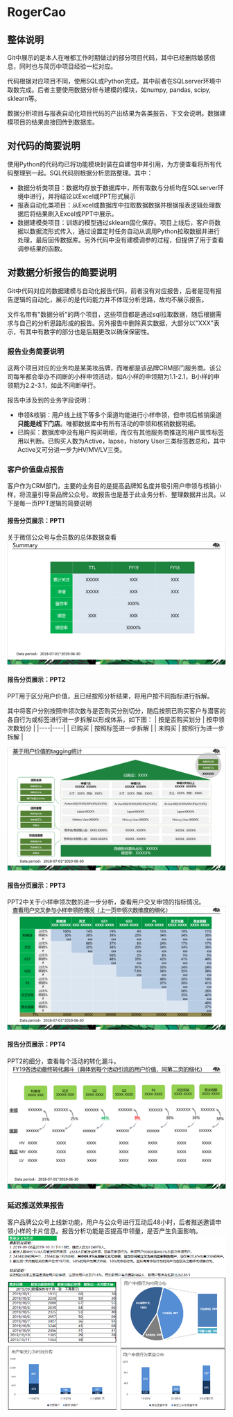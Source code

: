 # RogerCao

## 整体说明
Git中展示的是本人在唯都工作时期做过的部分项目代码，其中已经删除敏感信息，同时也与简历中项目经验一栏对应。

代码根据对应项目不同，使用SQL或Python完成。其中前者在SQLserver环境中取数完成。后者主要使用数据分析与建模的模块，如numpy, pandas, scipy, sklearn等。

数据分析项目与报表自动化项目代码的产出结果为各类报告，下文会说明。数据建模项目的结果直接回传到数据库。

## 对代码的简要说明
使用Python的代码均已将功能模块封装在自建包中并引用，为方便查看将所有代码整理到一起。SQL代码则根据分析思路整理。其中：
+ 数据分析类项目：数据均存放于数据库中，所有取数与分析均在SQLserver环境中进行，并将结论以Excel或PPT形式展示
+ 报表自动化类项目：从Excel或数据库中拉取数据数据并根据报表逻辑处理数据后将结果刷入Excel或PPT中展示。
+ 数据建模类项目：训练的模型通过sklearn固化保存。项目上线后，客户将数据以数据流形式传入，通过设置定时任务自动从调用Python拉取数据并进行处理，最后回传数据库。另外代码中没有建模调参的过程，但提供了用于查看调参结果的函数。

## 对数据分析报告的简要说明
Git中代码对应的数据建模与自动化报告代码，前者没有对应报告，后者是现有报告逻辑的自动化，展示的是代码能力并不体现分析思路，故均不展示报告。

文件名带有"数据分析"的两个项目，这些项目都是通过sql拉取数据，随后根据需求与自己的分析思路形成的报告。另外报告中删除真实数据，大部分以"XXX"表示，有其中有数字的部分也是后期更改以确保保密性。

### 报告业务简要说明
这两个项目对应的业务均是某美妆品牌，而唯都是该品牌CRM部门服务商。该公司每年都会举办不间断的小样申领活动，如A小样的申领期为1.1-2.1，B小样的申领期为2.2-3.1，如此不间断举行。

报告中涉及到的业务字段说明：
+ 申领&核销：用户线上线下等多个渠道均能进行小样申领，但申领后核销渠道**只能是线下门店**。唯都数据库中有所有活动的申领和核销数据明细。
+ 已购买：数据库中没有用户购买明细，而仅有其他服务商推送的用户属性标签用以判断。已购买人数为Active，lapse，history User三类标签数总和，其中Active又可分进一步为HV/MV/LV三类。

### 客户价值盘点报告
客户作为CRM部门，主要的业务目的是提高品牌知名度并吸引用户申领与核销小样，将流量引导至品牌公众号。故报告也是基于此业务分析、整理数据并出具。以下是每一页PPT逻辑的简要说明

#### 报告分页展示：PPT1
关于微信公众号与会员数的总体数据查看
![](https://github.com/92RogerCao/RogerCao/blob/master/photofile/ppt1.png)

#### 报告分页展示：PPT2
PPT用于区分用户价值，且已经按照分析结果，将用户按不同指标进行拆解。

其中将客户分别按照申领次数与是否购买分别切分，随后按照已购买客户与潜客的各自行为或标签进行进一步拆解以形成体系，如下图：
| 按是否购买划分 | 按申领次数划分 |
|----|----|
| 已购买 | 按照标签进一步拆解 |
| 未购买 | 按照行为进一步拆解 |

![](https://github.com/92RogerCao/RogerCao/blob/master/photofile/PPT2.png)

#### 报告分页展示：PPT3
PPT2中关于小样申领次数的进一步分析，查看用户交叉申领的指标情况。
![](https://github.com/92RogerCao/RogerCao/blob/master/photofile/PPT3.png)

#### 报告分页展示：PPT4
PPT2的细分，查看每个活动的转化漏斗。
![](https://github.com/92RogerCao/RogerCao/blob/master/photofile/PPT4.png)

### 延迟推送效果报告
客户品牌公众号上线新功能，用户与公众号进行互动后48小时，后者推送邀请申领小样的卡片信息。报告分析功能是否提高申领量，是否产生负面影响。
![](https://github.com/92RogerCao/RogerCao/blob/master/photofile/report48.png)

